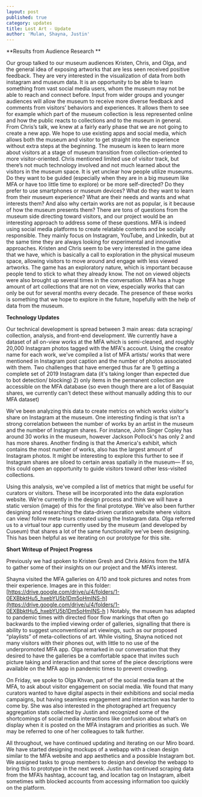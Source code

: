 ```yaml
---
layout: post
published: true
category: updates
title: Lost Art - Update
author: 'Mulan, Shayna, Justin'
---
```

**Results from Audience Research **   

Our group talked to our museum audiences Kristen, Chris, and Olga, and the general idea of exposing artworks that are less seen received positive feedback. They are very interested in the visualization of data from both instagram and museum data. It is an opportunity to be able to learn something from vast social media users, whom the museum may not be able to reach and connect before. Input from wider groups and younger audiences will allow the museum to receive more diverse feedback and comments from visitors’ behaviors and experiences. It allows them to see for example which part of the museum collection is less represented online and how the public reacts to collections and to the museum in general.
From Chris’s talk, we knew at a fairly early phase that we are not going to create a new app. We hope to use existing apps and social media, which allows both the museum and visitor to get straight into the experience without extra steps at the beginning. The museum is keen to learn more about visitors at a stage of museum transition from collection-oriented to more visitor-oriented. Chris mentioned limited use of visitor track, but there’s not much technology involved and not much learned about the visitors in the museum space. It is yet unclear how people utilize museums. Do they want to be guided (especially when they are in a big museum like MFA or have too little time to explore) or be more self-directed? Do they prefer to use smartphones or museum devices? What do they want to learn from their museum experience? What are their needs and wants and what interests them? And also why certain works are not as popular, is it because of how the museum presents them? There are tons of questions from the museum side directing toward visitors, and our project would be an interesting approach to address some of these questions.
MFA is indeed using social media platforms to create relatable contents and be socially responsible. They mainly focus on Instagram, YouTube, and LinkedIn, but at the same time they are always looking for experimental and innovative approaches.
Kristen and Chris seem to be very interested in the game idea that we have, which is basically a call to exploration in the physical museum space, allowing visitors to move around and engage with less viewed artworks. The game has an exploratory nature, which is important because people tend to stick to what they already know.
The not on viewed objects were also brought up several times in the conversation. MFA has a huge amount of art collections that are not on view, especially works that can only be out for several months every decade. The presence of these works is something that we hope to explore in the future, hopefully with the help of data from the museum.


**Technology Updates**   

Our technical development is spread between 3 main areas: data scraping/ collection, analysis, and front-end development. We currently have a dataset of all on-view works at the MFA which is semi-cleaned, and roughly 20,000 Instagram photos tagged with the MFA's account. Using the creator name for each work, we've compiled a list of MFA artists/ works that were mentioned in Instagram post caption and the number of photos associated with them. Two challenges that have emerged thus far are 1) getting a complete set of 2019 Instagram data (it's taking longer than expected due to bot detection/ blocking) 2) only items in the permanent collection are accessible on the MFA database (so even though there are a lot of Basquiat shares, we currently can't detect these without manually adding this to our MFA dataset)

We've been analyzing this data to create metrics on which works visitor's share on Instagram at the museum. One interesting finding is that isn't a strong correlation between the number of works by an artist in the museum and the number of Instagram shares. For instance, John Singer Copley has around 30 works in the museum, however Jackson Pollock's has only 2 and has more shares. Another finding is that the America's exhibit, which contains the most number of works, also has the largest amount of Instagram photos. It might be interesting to explore this further to see if Instagram shares are siloed to certain areas spatially in the museum— If so, this could open an opportunity to guide visitors toward other less-visited collections.

Using this analysis, we've compiled a list of metrics that might be useful for curators or visitors. These will be incorporated into the data exploration website. We're currently in the design process and think we will have a static version (image) of this for the final prototype. We've also been further designing and researching the data-driven curation website where visitors can view/ follow meta-tours created using the Instagram data. Olga referred us to a virtual tour app currently used by the museum (and developed by Cuseum) that shares a lot of the same functionality we've been designing. This has been helpful as we iterating on our prototype for this site.




**Short Writeup of Project Progress**   

Previously we had spoken to Kristen Gresh and Chris Atkins from the MFA to gather some of their insights on our project and the MFA’s interest.

Shayna visited the MFA galleries on 4/10 and took pictures and notes from their experience. Images are in this folder: [https://drive.google.com/drive/u/4/folders/1-0EXBbktHu5_hxebYU5b1Dm5oHmINS-h](https://drive.google.com/drive/u/4/folders/1-0EXBbktHu5_hxebYU5b1Dm5oHmINS-h )
Notably, the museum has adapted to pandemic times with directed floor flow markings that often go backwards to the implied viewing order of galleries, signalling that there is ability to suggest unconventional art viewings, such as our proposed “playlists” of meta-collections of art.
While visiting, Shayna noticed not many visitors with their phones out, with little to no use of the underpromoted MFA app. Olga remarked in our conversation that they desired to have the galleries be a comfortable space that invites such picture taking and interaction and that some of the piece descriptions were available on the MFA app in pandemic times to prevent crowding.

On Friday, we spoke to Olga Khvan, part of the social media team at the MFA, to ask about visitor engagement on social media. We found that many curators wanted to have digital aspects in their exhibitions and social media campaigns, but having seamless engagement and interaction was harder to come by. She was also interested in the photographed art frequency aggregation stats collected by Justin and recognized some of the shortcomings of social media interactions like confusion about what’s on display when it is posted on the MFA instagram and priorities as such. We may be referred to one of her colleagues to talk further.

All throughout, we have continued updating and iterating on our Miro board. We have started designing mockups of a webapp with a clean design similar to the MFA website and app aesthetics and a possible Instagram bot. We assigned tasks to group members to design and develop the webapp to bring this to prototype in the next week. Justin has continued scraping data from the MFA’s hashtag, account tag, and location tag on Instagram, albeit sometimes with blocked accounts from accessing information too quickly on the platform. 


